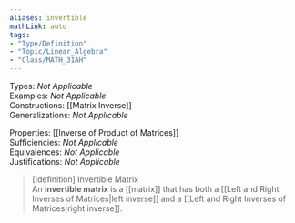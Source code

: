 ```yaml
---
aliases: invertible
mathLink: auto
tags:
- "Type/Definition"
- "Topic/Linear_Algebra"
- "Class/MATH_31AH"
---
```

Types: <i>Not Applicable</i>  
Examples: <i>Not Applicable</i>  
Constructions: [[Matrix Inverse]]  
Generalizations: <i>Not Applicable</i>  

Properties: [[Inverse of Product of Matrices]]  
Sufficiencies: <i>Not Applicable</i>  
Equivalences: <i>Not Applicable</i>  
Justifications: <i>Not Applicable</i>  

> [!definition] Invertible Matrix  
> An **invertible matrix** is a [[matrix]] that has both a [[Left and Right Inverses of Matrices|left inverse]] and a [[Left and Right Inverses of Matrices|right inverse]].  
